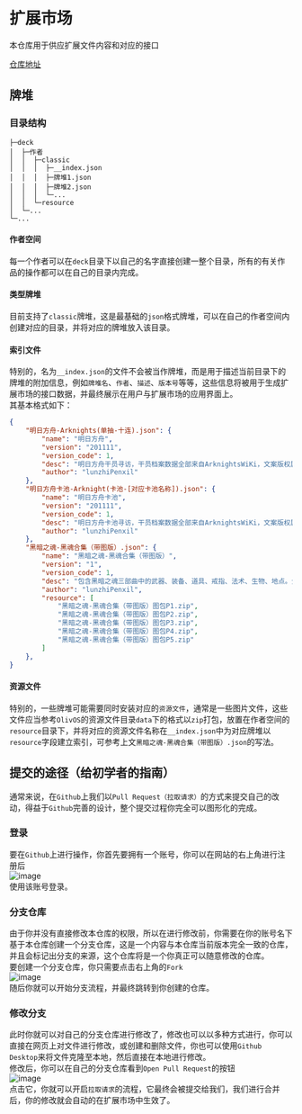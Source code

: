# 扩展市场

本仓库用于供应扩展文件内容和对应的接口

[仓库地址](https://github.com/OlivOS-Team/Extiverse)

## 牌堆
### 目录结构
```
├─deck
│  ├─作者
│  │  ├─classic
│  │  │  ├─__index.json
│  │  │  ├─牌堆1.json
│  │  │  ├─牌堆2.json
│  │  │  └─...
│  │  └─resource
│  └─...
└─...
```


#### 作者空间
每一个作者可以在`deck`目录下以自己的名字直接创建一整个目录，所有的有关作品的操作都可以在自己的目录内完成。  

#### 类型牌堆
目前支持了`classic`牌堆，这是最基础的`json`格式牌堆，可以在自己的作者空间内创建对应的目录，并将对应的牌堆放入该目录。  

#### 索引文件
特别的，名为`__index.json`的文件不会被当作牌堆，而是用于描述当前目录下的牌堆的附加信息，例如`牌堆名`、`作者`、`描述`、`版本号`等等，这些信息将被用于生成扩展市场的接口数据，并最终展示在用户与扩展市场的应用界面上。  
其基本格式如下：  
```json
{
    "明日方舟-Arknights(单抽-十连).json": {
        "name": "明日方舟",
        "version": "201111",
        "version_code": 1,
        "desc": "明日方舟干员寻访，干员档案数据全部来自ArknightsWiKi，文案版权属于鹰角网络。在这里，你甚至可以抽出绝版暴行",
        "author": "lunzhiPenxil"
    },
    "明日方舟卡池-Arknight(卡池-[对应卡池名称]).json": {
        "name": "明日方舟卡池",
        "version": "201111",
        "version_code": 1,
        "desc": "明日方舟卡池寻访，干员档案数据全部来自ArknightsWiKi，文案版权属于鹰角网络。在这里，你甚至可以抽出绝版暴行",
        "author": "lunzhiPenxil"
    },
    "黑暗之魂-黑魂合集（带图版）.json": {
        "name": "黑暗之魂-黑魂合集（带图版）",
        "version": "1",
        "version_code": 1,
        "desc": "包含黑暗之魂三部曲中的武器、装备、道具、戒指、法术、生物、地点。全部文案来自黑暗之魂游戏数据解包，版权归FromSoftware所有。",
        "author": "lunzhiPenxil",
        "resource": [
            "黑暗之魂-黑魂合集（带图版）图包P1.zip",
            "黑暗之魂-黑魂合集（带图版）图包P2.zip",
            "黑暗之魂-黑魂合集（带图版）图包P3.zip",
            "黑暗之魂-黑魂合集（带图版）图包P4.zip",
            "黑暗之魂-黑魂合集（带图版）图包P5.zip"
        ]
    },
}
```


#### 资源文件
特别的，一些牌堆可能需要同时安装对应的`资源文件`，通常是一些图片文件，这些文件应当参考`OlivOS`的资源文件目录`data`下的格式以`zip`打包，放置在作者空间的`resource`目录下，并将对应的资源文件名称在`__index.json`中为对应牌堆以`resource`字段建立索引，可参考上文`黑暗之魂-黑魂合集（带图版）.json`的写法。  

## 提交的途径（给初学者的指南）
通常来说，在`Github`上我们以`Pull Request（拉取请求）`的方式来提交自己的改动，得益于`Github`完善的设计，整个提交过程你完全可以图形化的完成。

### 登录
要在`Github`上进行操作，你首先要拥有一个账号，你可以在网站的右上角进行注册后  
![image](/_static/237326732-f207650c-e686-4a87-9c5e-8abb56ef93e6.png)  
使用该账号登录。  

### 分支仓库
由于你并没有直接修改本仓库的权限，所以在进行修改前，你需要在你的账号名下基于本仓库创建一个分支仓库，这是一个内容与本仓库当前版本完全一致的仓库，并且会标记出分支的来源，这个仓库将是一个你真正可以随意修改的仓库。  
要创建一个分支仓库，你只需要点击右上角的`Fork`  
![image](/_static/237328383-7bb70dba-41e8-4f13-8577-26ac674801bc.png)  
随后你就可以开始分支流程，并最终跳转到你创建的仓库。

### 修改分支
此时你就可以对自己的分支仓库进行修改了，修改也可以以多种方式进行，你可以直接在网页上对文件进行修改，或创建和删除文件，你也可以使用`Github Desktop`来将文件克隆至本地，然后直接在本地进行修改。  
修改后，你可以在自己的分支仓库看到`Open Pull Request`的按钮  
![image](/_static/237329519-8f12ca38-72c8-455f-8c83-2f542cc495e8.png)  
点击它，你就可以开启`拉取请求`的流程，它最终会被提交给我们，我们进行合并后，你的修改就会自动的在扩展市场中生效了。  

